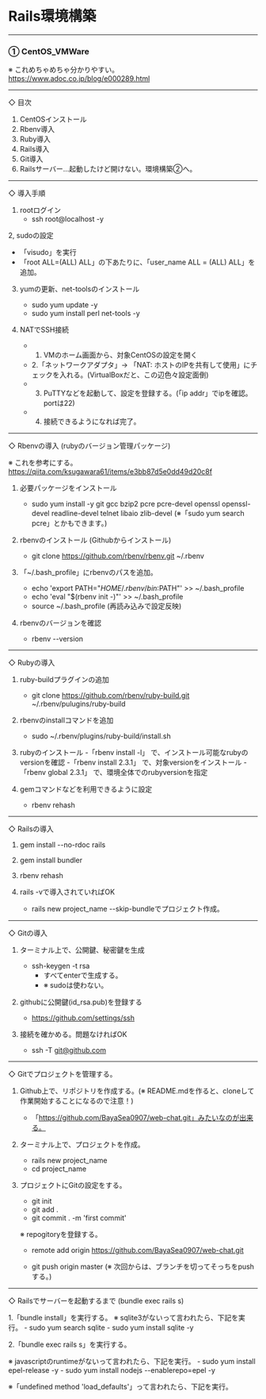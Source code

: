 # Rails環境構築

***

### ① CentOS_VMWare
※ これめちゃめちゃ分かりやすい。
https://www.adoc.co.jp/blog/e000289.html

----------------------------------------------------------------------------------------
◇ 目次

1. CentOSインストール
2. Rbenv導入
3. Ruby導入
4. Rails導入
5. Git導入
6. Railsサーバー...起動したけど開けない。環境構築②へ。

----------------------------------------------------------------------------------------
◇ 導入手順

1. rootログイン
   - ssh root@localhost -y

2, sudoの設定
   - 「visudo」を実行
   - 「root ALL=(ALL) ALL」の下あたりに、「user_name ALL = (ALL) ALL」を追加。

3. yumの更新、net-toolsのインストール
   - sudo yum update -y
   - sudo yum install perl net-tools -y

4. NATでSSH接続

   - 1. VMのホーム画面から、対象CentOSの設定を開く
   - 2.「ネットワークアダプタ」→ 「NAT: ホストのIPを共有して使用」にチェックを入れる。(VirtualBoxだと、この辺色々設定面倒)
   - 3. PuTTYなどを起動して、設定を登録する。(「ip addr」でipを確認。portは22)
   - 4. 接続できるようになれば完了。

----------------------------------------------------------------------------------------
◇ Rbenvの導入 (rubyのバージョン管理パッケージ)

※ これを参考にする。
https://qiita.com/ksugawara61/items/e3bb87d5e0dd49d20c8f


1. 必要パッケージをインストール
   - sudo yum install -y git gcc bzip2 pcre pcre-devel openssl openssl-devel readline-devel telnet libaio zlib-devel
   (※「sudo yum search pcre」とかもできます。)

2. rbenvのインストール (Githubからインストール)
   - git clone https://github.com/rbenv/rbenv.git ~/.rbenv

3. 「~/.bash_profile」にrbenvのパスを追加。
   - echo 'export PATH="$HOME/.rbenv/bin:$PATH"' >> ~/.bash_profile
   - echo 'eval "$(rbenv init -)"' >> ~/.bash_profile
   - source ~/.bash_profile  (再読み込みで設定反映)

4. rbenvのバージョンを確認
   - rbenv --version


----------------------------------------------------------------------------------------
◇ Rubyの導入


1. ruby-buildプラグインの追加
   - git clone https://github.com/rbenv/ruby-build.git ~/.rbenv/pulugins/ruby-build

2. rbenvのinstallコマンドを追加
   - sudo ~/.rbenv/plugins/ruby-build/install.sh

3. rubyのインストール
   -「rbenv install -l」    で、インストール可能なrubyのversionを確認
   -「rbenv install 2.3.1」 で、対象versionをインストール
   -「rbenv global 2.3.1」  で、環境全体でのrubyversionを指定

4. gemコマンドなどを利用できるように設定
   - rbenv rehash

----------------------------------------------------------------------------------------
◇ Railsの導入

1. gem install --no-rdoc rails

2. gem install bundler

3. rbenv rehash

4. rails -vで導入されていればOK
   - rails new project_name --skip-bundleでプロジェクト作成。

----------------------------------------------------------------------------------------
◇ Gitの導入

1. ターミナル上で、公開鍵、秘密鍵を生成
   - ssh-keygen -t rsa
     - すべてenterで生成する。
     - ※ sudoは使わない。

2. githubに公開鍵(id_rsa.pub)を登録する
   - https://github.com/settings/ssh

3. 接続を確かめる。問題なければOK
   - ssh -T git@github.com


----------------------------------------------------------------------------------------
◇ Gitでプロジェクトを管理する。

1. Github上で、リポジトリを作成する。(※ README.mdを作ると、cloneして作業開始することになるので注意！)
   - 「https://github.com/BayaSea0907/web-chat.git」みたいなのが出来る。

2. ターミナル上で、プロジェクトを作成。
   - rails new project_name
   - cd project_name

3. プロジェクトにGitの設定をする。
   - git init
   - git add .
   - git commit . -m 'first commit'
   
   ※ repogitoryを登録する。
   - remote add origin https://github.com/BayaSea0907/web-chat.git

   - git push origin master (※ 次回からは、ブランチを切ってそっちをpushする。)


----------------------------------------------------------------------------------------
◇ Railsでサーバーを起動するまで (bundle exec rails s)


1.「bundle install」を実行する。
   ※ sqlite3がないって言われたら、下記を実行。
      - sudo yum search sqlite
      - sudo yum install sqlite -y


2.「bundle exec rails s」を実行する。

   ※ javascriptのruntimeがないって言われたら、下記を実行。
     - sudo yum install epel-release -y
     - sudo yum install nodejs --enablerepo=epel -y


   ※「undefined method 'load_defaults'」って言われたら、下記を実行。

